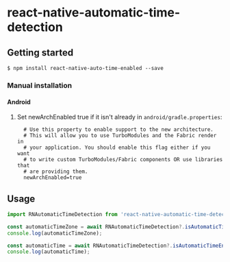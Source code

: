 # react-native-automatic-time-detection

## Getting started

`$ npm install react-native-auto-time-enabled --save`

### Manual installation

#### Android

1. Set newArchEnabled true if it isn't already in `android/gradle.properties`:
  	```
	  # Use this property to enable support to the new architecture.
	  # This will allow you to use TurboModules and the Fabric render in
	  # your application. You should enable this flag either if you want
	  # to write custom TurboModules/Fabric components OR use libraries that
	  # are providing them.
	  newArchEnabled=true
  	```

## Usage
```javascript
import RNAutomaticTimeDetection from 'react-native-automatic-time-detection/js/NativeAutomaticTimeDetection';

const automaticTimeZone = await RNAutomaticTimeDetection?.isAutomaticTimeZoneEnabled();
console.log(automaticTimeZone);

const automaticTime = await RNAutomaticTimeDetection?.isAutomaticTimeEnabled();
console.log(automaticTime);
```
  
